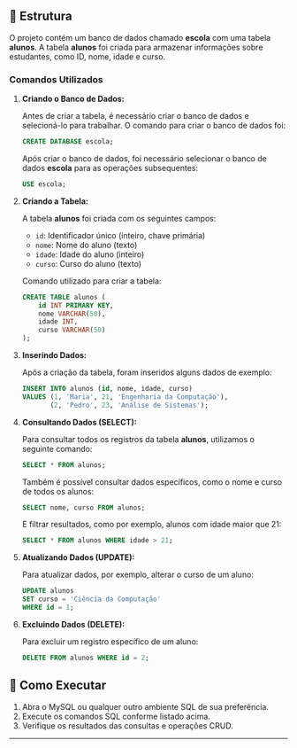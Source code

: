 ## 📂 Estrutura

O projeto contém um banco de dados chamado **escola** com uma tabela **alunos**. A tabela **alunos** foi criada para armazenar informações sobre estudantes, como ID, nome, idade e curso.

### Comandos Utilizados

1. **Criando o Banco de Dados:**

    Antes de criar a tabela, é necessário criar o banco de dados e selecioná-lo para trabalhar. O comando para criar o banco de dados foi:

    ```sql
    CREATE DATABASE escola;
    ```

    Após criar o banco de dados, foi necessário selecionar o banco de dados **escola** para as operações subsequentes:

    ```sql
    USE escola;
    ```

2. **Criando a Tabela:**

    A tabela **alunos** foi criada com os seguintes campos:
    - `id`: Identificador único (inteiro, chave primária)
    - `nome`: Nome do aluno (texto)
    - `idade`: Idade do aluno (inteiro)
    - `curso`: Curso do aluno (texto)

    Comando utilizado para criar a tabela:

    ```sql
    CREATE TABLE alunos (
        id INT PRIMARY KEY,
        nome VARCHAR(50),
        idade INT,
        curso VARCHAR(50)
    );
    ```

3. **Inserindo Dados:**

    Após a criação da tabela, foram inseridos alguns dados de exemplo:

    ```sql
    INSERT INTO alunos (id, nome, idade, curso)
    VALUES (1, 'Maria', 21, 'Engenharia da Computação'),
           (2, 'Pedro', 23, 'Análise de Sistemas');
    ```

4. **Consultando Dados (SELECT):**

    Para consultar todos os registros da tabela **alunos**, utilizamos o seguinte comando:

    ```sql
    SELECT * FROM alunos;
    ```

    Também é possível consultar dados específicos, como o nome e curso de todos os alunos:

    ```sql
    SELECT nome, curso FROM alunos;
    ```

    E filtrar resultados, como por exemplo, alunos com idade maior que 21:

    ```sql
    SELECT * FROM alunos WHERE idade > 21;
    ```

5. **Atualizando Dados (UPDATE):**

    Para atualizar dados, por exemplo, alterar o curso de um aluno:

    ```sql
    UPDATE alunos
    SET curso = 'Ciência da Computação'
    WHERE id = 1;
    ```

6. **Excluindo Dados (DELETE):**

    Para excluir um registro específico de um aluno:

    ```sql
    DELETE FROM alunos WHERE id = 2;
    ```

## 🚀 Como Executar

1. Abra o MySQL ou qualquer outro ambiente SQL de sua preferência.
2. Execute os comandos SQL conforme listado acima.
3. Verifique os resultados das consultas e operações CRUD.

---


